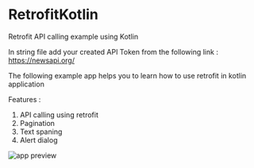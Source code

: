 # RetrofitKotlin
Retrofit API calling example using Kotlin

In string file add your created API Token from the following link : https://newsapi.org/

The following example app helps you to learn how to use retrofit in kotlin application

Features :
1. API calling using retrofit
2. Pagination
3. Text spaning
3. Alert dialog 

![app preview](https://github.com/[manoj140220]/[RetrofitKotlin]/Screenshot_20210308-143313.jpg?raw=true)

